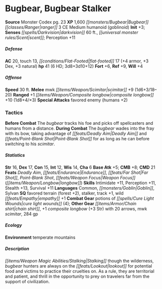 ﻿---
cssclass: [monsters]
title1: Bugbear, Bugbear Stalker
title2: Bugbear Stalker
CR: 5
sources:
- name: Monster Codex
  page: 23
  link: http://paizo.com/products/btpy9926?Pathfinder-Roleplaying-Game-Monster-Codex
XP: 1600
race: Bugbear
classes:
- ranger 3
alignment: CE
size: Medium
type: humanoid
subtypes:
- goblinoid
initiative:
  bonus: 3
senses:
  darkvision: 60
  scent: true
AC:
  AC: 20
  touch: 13
  flat_footed: 17
  components:
    armor: 4
    dex: 3
    natural: 3
HP:
  HP: 41
  long: 3d8+3d10+12
  HD: 6
saves:
  fort: 6
  ref: 9
  will: 4
speeds:
  base: 30
attacks:
  melee:
  - - text: mwk scimitar +9 (1d6+3/18-20)
      entries:
      - - damage: 1d6+3
          crit_range: 18-20
      attack: mwk scimitar
      bonus:
      - 9
  ranged:
  - - text: +1 composite longbow +10 (1d8+4/×3)
      entries:
      - - damage: 1d8+4
          crit_multiplier: 3
      attack: +1 composite longbow
      bonus:
      - 10
  special:
  - favored enemy (humans +2)
tactics:
  Before Combat: The bugbear tracks his foe and picks off spellcasters and humans
    from a distance.
  During Combat: The bugbear wades into the fray with its bow, taking advantage of
    Deadly Aim and Point-Blank Shot for as long as he can before switching to his
    scimitar.
ability_scores:
  STR: 16
  DEX: 17
  CON: 15
  INT: 12
  WIS: 14
  CHA: 6
BAB: 5
CMB: 8
CMD: 21
feats:
- name: Deadly Aim
- name: Endurance
- name: Far Shot
- name: Point-Blank Shot
- name: Weapon Focus (longbow)
skills:
  Intimidate: 11
  Perception: 11
  Stealth: 13
  Survival: 11
languages:
- Common
- Goblin
- Sylvan
special_qualities:
- favored terrain (forest +2)
- stalker
- track +1
- wild empathy +1
gear:
  combat:
  - potions of cure light wounds (4)
  other:
  - chain shirt
  - +1 composite longbow (+3 Str) with 20 arrows
  - mwk scimitar
  - 284 gp
ecology:
  environment: temperate mountains
desc_long: Stalking though the wilderness, bugbear hunters are always on the lookout
  for potential food and victims to practice their cruelties on. As a rule, they are
  territorial and patient, and thrill in the opportunity to prey on travelers far
  from the support of civilization.

---

# Bugbear, Bugbear Stalker

**Source** Monster Codex pg. 23
**XP** 1,600
_[[monsters/Bugbear|Bugbear]]_ _[[classes/Ranger|ranger]]_ 3
CE Medium humanoid (goblinoid)
**Init** +3; **Senses** _[[spells/Darkvision|darkvision]]_ 60 ft., _[[universal monster rules/Scent|scent]]_; Perception +11

##### Defense

**AC** 20, touch 13, _[[conditions/Flat-Footed|flat-footed]]_ 17 (+4 armor, +3 Dex, +3 natural)
**hp** 41 (6 HD; 3d8+3d10+12)
**Fort** +6, **Ref** +9, **Will** +4

##### Offense
**Speed** 30 ft.
**Melee** mwk _[[items/Weapon/Scimitar|scimitar]]_ +9 (1d6+3/18–20)
**Ranged** +1 _[[items/Weapon/Composite longbow|composite longbow]]_ +10 (1d8+4/×3)
**Special Attacks** favored enemy (humans +2)

### Tactics

**Before Combat** The _bugbear_ tracks his foe and picks off spellcasters and humans from a distance.
 **During Combat** The _bugbear_ wades into the fray with its bow, taking advantage of _[[feats/Deadly Aim|Deadly Aim]]_ and _[[feats/Point-Blank Shot|Point-Blank Shot]]_ for as long as he can before switching to his _scimitar_.

##### Statistics
**Str** 16, **Dex** 17, **Con** 15, **Int** 12, **Wis** 14, **Cha** 6
**Base Atk** +5; **CMB** +8; **CMD** 21
**Feats** _Deadly Aim_, _[[feats/Endurance|Endurance]]_, _[[feats/Far Shot|Far Shot]]_, _Point-Blank Shot_, _[[feats/Weapon Focus|Weapon Focus]]_ (_[[items/Weapon/Longbow|longbow]]_)
**Skills** Intimidate +11, Perception +11, Stealth +13, Survival +11
**Languages** Common, _[[monsters/Goblin|Goblin]]_, Sylvan
**SQ** favored terrain (forest +2), stalker, track +1, wild _[[feats/Empathy|empathy]]_ +1
**Combat Gear** potions of _[[spells/Cure Light Wounds|cure light wounds]]_ (4); **Other Gear** _[[items/Armor/Chain shirt|chain shirt]]_, +1 _composite longbow_ (+3 Str) with 20 arrows, mwk _scimitar_, 284 gp

##### Ecology

**Environment** temperate mountains

##### Description

_[[items/Weapon Magic Abilities/Stalking|Stalking]]_ though the wilderness, _bugbear_ hunters are always on the _[[feats/Lookout|lookout]]_ for potential food and victims to practice their cruelties on. As a rule, they are territorial and patient, and thrill in the opportunity to prey on travelers far from the support of civilization.